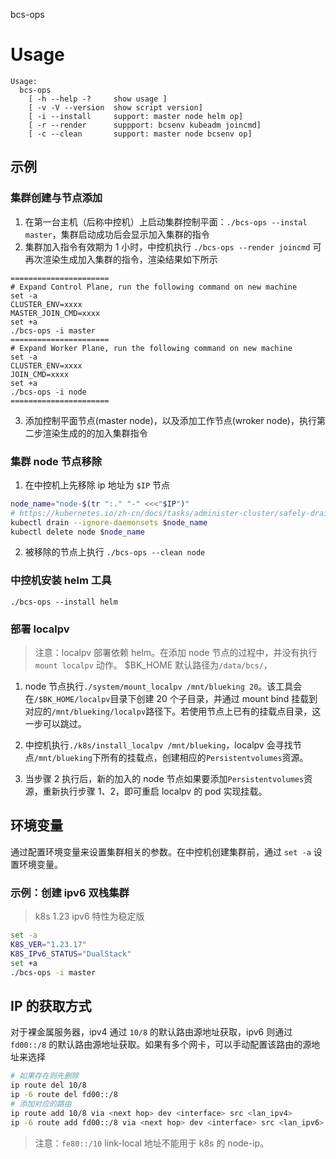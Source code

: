 bcs-ops

# Usage

```plaintext
Usage:
  bcs-ops
    [ -h --help -?     show usage ]
    [ -v -V --version  show script version]
    [ -i --install     support: master node helm op]
    [ -r --render      suppport: bcsenv kubeadm joincmd]
    [ -c --clean       support: master node bcsenv op]
```

## 示例

### 集群创建与节点添加

1. 在第一台主机（后称中控机）上启动集群控制平面：`./bcs-ops --instal master`，集群启动成功后会显示加入集群的指令
2. 集群加入指令有效期为 1 小时，中控机执行 `./bcs-ops --render joincmd` 可再次渲染生成加入集群的指令，渲染结果如下所示

```plaintext
======================
# Expand Control Plane, run the following command on new machine
set -a
CLUSTER_ENV=xxxx
MASTER_JOIN_CMD=xxxx
set +a
./bcs-ops -i master
======================
# Expand Worker Plane, run the following command on new machine
set -a
CLUSTER_ENV=xxxx
JOIN_CMD=xxxx
set +a
./bcs-ops -i node
======================
```

3. 添加控制平面节点(master node)，以及添加工作节点(wroker node)，执行第二步渲染生成的的加入集群指令

### 集群 node 节点移除

1. 在中控机上先移除 ip 地址为 `$IP` 节点

```bash
node_name="node-$(tr ":." "-" <<<"$IP")"
# https://kubernetes.io/zh-cn/docs/tasks/administer-cluster/safely-drain-node/
kubectl drain --ignore-daemonsets $node_name
kubectl delete node $node_name
```

2. 被移除的节点上执行 `./bcs-ops --clean node`

### 中控机安装 helm 工具

`./bcs-ops --install helm`

### 部署 localpv

> 注意：localpv 部署依赖 helm。在添加 node 节点的过程中，并没有执行 `mount localpv` 动作。
> $BK_HOME 默认路径为`/data/bcs/`，

1. node 节点执行`./system/mount_localpv /mnt/blueking 20`。该工具会在`/$BK_HOME/localpv`目录下创建 20 个子目录，并通过 mount bind 挂载到对应的`/mnt/blueking/localpv`路径下。若使用节点上已有的挂载点目录，这一步可以跳过。

2. 中控机执行`./k8s/install_localpv /mnt/blueking`，localpv 会寻找节点`/mnt/blueking`下所有的挂载点，创建相应的`Persistentvolumes`资源。

3. 当步骤 2 执行后，新的加入的 node 节点如果要添加`Persistentvolumes`资源，重新执行步骤 1、2，即可重启 localpv 的 pod 实现挂载。


## 环境变量

通过配置环境变量来设置集群相关的参数。在中控机创建集群前，通过 `set -a` 设置环境变量。

### 示例：创建 ipv6 双栈集群
> k8s 1.23 ipv6 特性为稳定版
```bash
set -a
K8S_VER="1.23.17"
K8S_IPv6_STATUS="DualStack"
set +a
./bcs-ops -i master
```


## IP 的获取方式
对于裸金属服务器，ipv4 通过 `10/8` 的默认路由源地址获取，ipv6 则通过 `fd00::/8` 的默认路由源地址获取。如果有多个网卡，可以手动配置该路由的源地址来选择
```bash
# 如果存在则先删除
ip route del 10/8
ip -6 route del fd00::/8
# 添加对应的路由
ip route add 10/8 via <next hop> dev <interface> src <lan_ipv4>
ip -6 route add fd00::/8 via <next hop> dev <interface> src <lan_ipv6>
```
> 注意：`fe80::/10` link-local 地址不能用于 k8s 的 node-ip。
